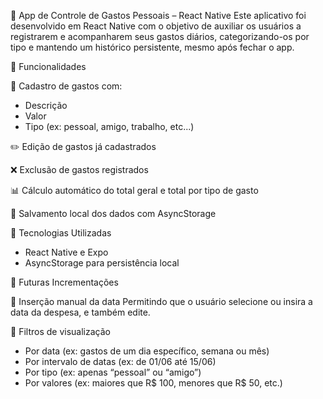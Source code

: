 💸 App de Controle de Gastos Pessoais – React Native
Este aplicativo foi desenvolvido em React Native com o objetivo de auxiliar os usuários a registrarem e acompanharem seus gastos diários, categorizando-os por tipo e mantendo um histórico persistente, mesmo após fechar o app.

🚀 Funcionalidades

📌 Cadastro de gastos com:

- Descrição
- Valor
 - Tipo (ex: pessoal, amigo, trabalho, etc...)

✏️ Edição de gastos já cadastrados

❌ Exclusão de gastos registrados

📊 Cálculo automático do total geral e total por tipo de gasto

💾 Salvamento local dos dados com AsyncStorage

🧠 Tecnologias Utilizadas

- React Native e Expo
- AsyncStorage para persistência local

🔮 Futuras Incrementações

📆 Inserção manual da data
Permitindo que o usuário selecione ou insira a data da despesa, e também edite.

🧭 Filtros de visualização

- Por data (ex: gastos de um dia específico, semana ou mês)
- Por intervalo de datas (ex: de 01/06 até 15/06)
- Por tipo (ex: apenas “pessoal” ou “amigo”)
- Por valores (ex: maiores que R$ 100, menores que R$ 50, etc.)
